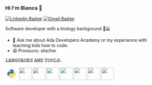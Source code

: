 ### Hi I'm Bianca 👋
[![Linkedin Badge](https://img.shields.io/badge/LinkedIn-0077B5?style=for-the-badge:flat&logo=linkedin&logoColor=white&link=https://www.linkedin.com/in/bianca-de-las-casas/)](https://www.linkedin.com/in/bianca-de-las-casas/)
[![Gmail Badge](https://img.shields.io/badge/Gmail-c14438?style=for-the-badge:flat&logo=Gmail&logoColor=white&link=mailto:biancadelascasas1gmail.com)](mailto:biancadelascasas1@gmail.com)

Software developer with a biology background 🧬💻

- 💬 Ask me about Ada Developers Academy or my experience with teaching kids how to code.
- 😄 Pronouns: she/her





**𝙻𝙰𝙽𝙶𝚄𝙰𝙶𝙴𝚂 𝙰𝙽𝙳 𝚃𝙾𝙾𝙻𝚂:**  

<code><img height="40" width="40" src="https://raw.githubusercontent.com/github/explore/80688e429a7d4ef2fca1e82350fe8e3517d3494d/topics/python/python.png"></code>
<code><img height="40" width="40" src="https://www.naveedashfaq.me/img/c++.png"></code>
<code><img height="40" width="40" src="https://github.com/biancadlc/biancadlc/assets/108941388/c1fbd794-1fb0-492f-9b01-5215da9597e7"></code>
<code><img height="40" width="40" src="https://github.com/biancadlc/biancadlc/assets/108941388/fd386fab-c123-45ae-a811-8ebbede8bea3"></code>
<code><img height="40" width="40" src="https://github.com/biancadlc/biancadlc/assets/108941388/21e391ca-56f3-4bd1-8f02-f80635bb3d24"></code>
<code><img height="40" width="40" src="https://github.com/biancadlc/biancadlc/assets/108941388/271df9a4-089e-4c0b-82e9-52edbe71cf58"></code>
<code><img height="40" width="40" src="https://github.com/biancadlc/biancadlc/assets/108941388/dde9f5b4-d0cb-485e-a2b0-30a7715dd776"></code>
<code><img height="40" width="40" src="https://github.com/biancadlc/biancadlc/assets/108941388/faf4f16e-4dc7-4a6f-bfa5-8f9a727783b4"></code>












<!--
**biancadlc/biancadlc** is a ✨ _special_ ✨ repository because its `README.md` (this file) appears on your GitHub profile.
<code><img height="40" width="40" src=""></code>


<div align=center>
  <a href="https://www.linkedin.com/in/bianca-de-las-casas/">
    <img src="https://img.shields.io/badge/LinkedIn-0077B5?style=for-the-badge:flat&logo=linkedin&logoColor=white" alt="LinkedIn Badge">
  </a>
  &nbsp;&nbsp;
  <a href="mailto:biancadelascasas1@gmail.com">
    <img src="https://img.shields.io/badge/Gmail-c14438?style=for-the-badge:flat&logo=Gmail&logoColor=white" alt="Gmail Badge">
  </a>
</div>

Here are some ideas to get you started:

- 🔭 I’m currently working on ...
- 🌱 I’m currently learning ...
- 👯 I’m looking to collaborate on ...
- 🤔 I’m looking for help with ...
- 💬 Ask me about ...
- 📫 How to reach me: ...
- 😄 Pronouns: ...
- ⚡ Fun fact: ...
-->
